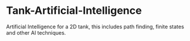 # Tank-Artificial-Intelligence
Artificial Intelligence for a 2D tank, this includes path finding, finite states and other AI techniques.
